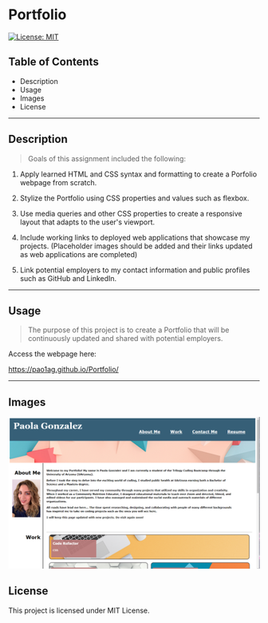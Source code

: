# Portfolio
[![License: MIT](https://img.shields.io/badge/License-MIT-yellow.svg)](https://opensource.org/licenses/MIT)

## Table of Contents

* Description
* Usage
* Images
* License

---

## Description
> Goals of this assignment included the following:

1. Apply learned HTML and CSS syntax and formatting to create a Porfolio webpage from scratch.

2. Stylize the Portfolio using CSS properties and values such as flexbox.

3. Use media queries and other CSS properties to create a responsive layout that adapts to the user's viewport.

4. Include working links to deployed web applications that showcase my projects. (Placeholder images should be added and their links updated as web applications are completed)

6. Link potential employers to my contact information and public profiles such as GitHub and LinkedIn.

---

## Usage
> The purpose of this project is to create a Portfolio that will be continuously updated and shared with potential employers. 

Access the webpage here:

<https://pao1ag.github.io/Portfolio/>

---

## Images

![Screenshot of Paola's Portfolio.](assets/images/portfolio-screenshot.png)

## License

This project is licensed under MIT License.